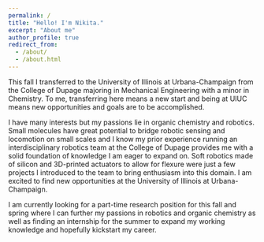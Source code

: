 ```yaml
---
permalink: /
title: "Hello! I'm Nikita."
excerpt: "About me"
author_profile: true
redirect_from: 
  - /about/
  - /about.html
---
```


This fall I transferred to the University of Illinois at Urbana-Champaign from the College of Dupage majoring in Mechanical Engineering with a minor in Chemistry. To me, transferring here means a new start and being at UIUC means new opportunities and goals are to be accomplished.

I have many interests but my passions lie in organic chemistry and robotics. Small molecules have great potential to bridge robotic sensing and locomotion on small scales and I know my prior experience running an interdisciplinary robotics team at the College of Dupage provides me with a solid foundation of knowledge I am eager to expand on. Soft robotics made of silicon and 3D-printed actuators to allow for flexure were just a few projects I introduced to the team to bring enthusiasm into this domain. I am excited to find new opportunities at the University of Illinois at Urbana-Champaign.

I am currently looking for a part-time research position for this fall and spring where I can further my passions in robotics and organic chemistry as well as finding an internship for the summer to expand my working knowledge and hopefully kickstart my career.
